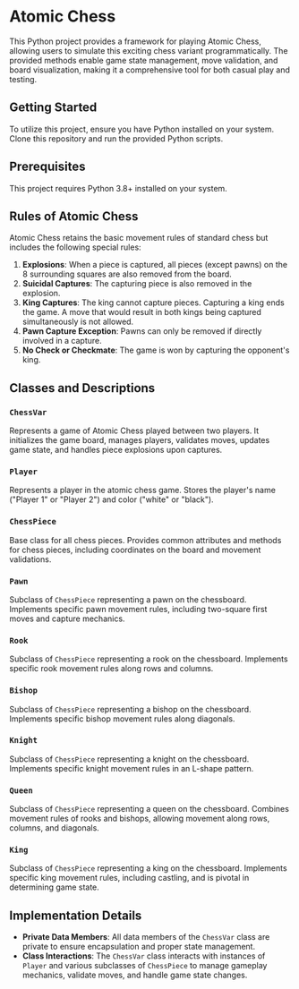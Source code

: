# Atomic Chess

This Python project provides a framework for playing Atomic Chess, allowing users to simulate this exciting chess variant programmatically. The provided methods enable game state management, move validation, and board visualization, making it a comprehensive tool for both casual play and testing.

## Getting Started

To utilize this project, ensure you have Python installed on your system. Clone this repository and run the provided Python scripts.

## Prerequisites

This project requires Python 3.8+ installed on your system.

## Rules of Atomic Chess
Atomic Chess retains the basic movement rules of standard chess but includes the following special rules:
1. **Explosions**: When a piece is captured, all pieces (except pawns) on the 8 surrounding squares are also removed from the board.
2. **Suicidal Captures**: The capturing piece is also removed in the explosion.
3. **King Captures**: The king cannot capture pieces. Capturing a king ends the game. A move that would result in both kings being captured simultaneously is not allowed.
4. **Pawn Capture Exception**: Pawns can only be removed if directly involved in a capture.
5. **No Check or Checkmate**: The game is won by capturing the opponent's king.

## Classes and Descriptions

### `ChessVar`
Represents a game of Atomic Chess played between two players. It initializes the game board, manages players, validates moves, updates game state, and handles piece explosions upon captures.

### `Player`
Represents a player in the atomic chess game. Stores the player's name ("Player 1" or "Player 2") and color ("white" or "black").

### `ChessPiece`
Base class for all chess pieces. Provides common attributes and methods for chess pieces, including coordinates on the board and movement validations.

### `Pawn`
Subclass of `ChessPiece` representing a pawn on the chessboard. Implements specific pawn movement rules, including two-square first moves and capture mechanics.

### `Rook`
Subclass of `ChessPiece` representing a rook on the chessboard. Implements specific rook movement rules along rows and columns.

### `Bishop`
Subclass of `ChessPiece` representing a bishop on the chessboard. Implements specific bishop movement rules along diagonals.

### `Knight`
Subclass of `ChessPiece` representing a knight on the chessboard. Implements specific knight movement rules in an L-shape pattern.

### `Queen`
Subclass of `ChessPiece` representing a queen on the chessboard. Combines movement rules of rooks and bishops, allowing movement along rows, columns, and diagonals.

### `King`
Subclass of `ChessPiece` representing a king on the chessboard. Implements specific king movement rules, including castling, and is pivotal in determining game state.

## Implementation Details
- **Private Data Members**: All data members of the `ChessVar` class are private to ensure encapsulation and proper state management.
- **Class Interactions**: The `ChessVar` class interacts with instances of `Player` and various subclasses of `ChessPiece` to manage gameplay mechanics, validate moves, and handle game state changes.